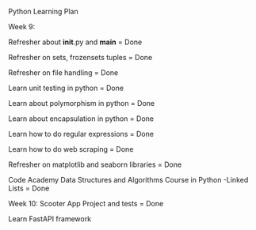 Python Learning Plan

Week 9:

Refresher about __init__.py and __main__ = Done

Refresher on sets, frozensets  tuples = Done

Refresher on file handling = Done

Learn  unit testing in python = Done

Learn about polymorphism in python = Done

Learn about encapsulation in python = Done

Learn how to do regular expressions = Done

Learn how to do web scraping = Done

Refresher on matplotlib and seaborn libraries = Done

Code Academy Data Structures and Algorithms Course in Python
-Linked Lists = Done


Week 10:
Scooter App Project and tests = Done

Learn FastAPI framework